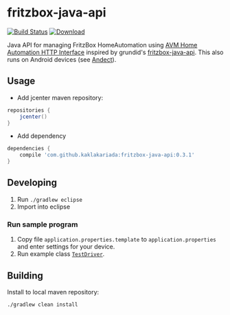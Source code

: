 # fritzbox-java-api

[![Build Status](https://travis-ci.org/kaklakariada/fritzbox-java-api.svg?branch=master)](https://travis-ci.org/kaklakariada/fritzbox-java-api)
[![Download](https://api.bintray.com/packages/kaklakariada/maven/fritzbox-java-api/images/download.svg)](https://bintray.com/kaklakariada/maven/fritzbox-java-api/_latestVersion)

Java API for managing FritzBox HomeAutomation using [AVM Home Automation HTTP Interface](https://avm.de/fileadmin/user_upload/Global/Service/Schnittstellen/AHA-HTTP-Interface.pdf) inspired by grundid's [fritzbox-java-api](https://github.com/grundid/fritzbox-java-api). This also runs on Android devices (see [Andect](https://github.com/kaklakariada/Andect)).

## Usage

* Add jcenter maven repository:
```groovy
repositories {
    jcenter()
}
```
* Add dependency
```groovy
dependencies {
    compile 'com.github.kaklakariada:fritzbox-java-api:0.3.1'
}
```

## Developing
1. Run `./gradlew eclipse`
2. Import into eclipse

### Run sample program

1. Copy file `application.properties.template` to `application.properties` and enter settings for your device.
2. Run example class [`TestDriver`](https://github.com/kaklakariada/fritzbox-java-api/blob/master/src/main/java/com/github/kaklakariada/fritzbox/TestDriver.java).

## Building
Install to local maven repository:
```bash
./gradlew clean install
```
